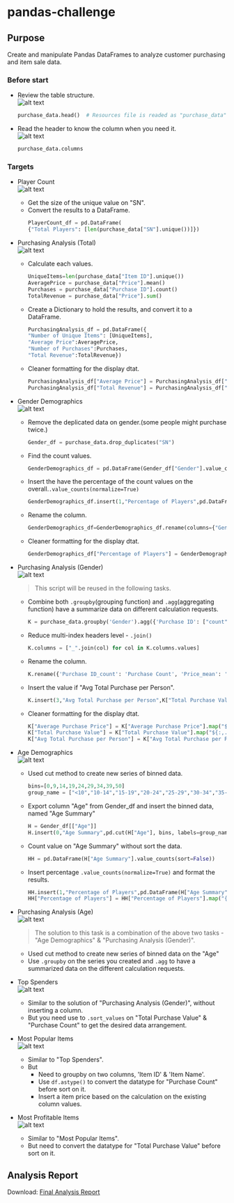 # pandas-challenge<br />
## Purpose<br />
Create and manipulate Pandas DataFrames to analyze customer purchasing and item sale data.<br />
### Before start
- Review the table structure.<br />
![alt text](https://github.com/Ash-Tao/pandas-challenge/blob/main/HeroesOfPymoli/Screen%20Shot/purchase_data.png)<br />
  ``` python
  purchase_data.head()  # Resources file is readed as "purchase_data"
  ``` 
- Read the header to know the column when you need it.<br />
  ![alt text](https://github.com/Ash-Tao/pandas-challenge/blob/main/HeroesOfPymoli/Screen%20Shot/Column%20Names.png)<br />
  ``` python
  purchase_data.columns
  ```

### Targets<br />
- Player Count<br />
![alt text](https://github.com/Ash-Tao/pandas-challenge/blob/main/HeroesOfPymoli/Screen%20Shot/Player%20Count.png)<br />
  - Get the size of the unique value on "SN".<br />
  - Convert the results to a DataFrame.<br />
    ``` python
    PlayerCount_df = pd.DataFrame(
    {"Total Players": [len(purchase_data["SN"].unique())]})
    ```
- Purchasing Analysis (Total)<br />
![alt text](https://github.com/Ash-Tao/pandas-challenge/blob/main/HeroesOfPymoli/Screen%20Shot/Purchasing%20Analysis%20(Total).png)<br />
  - Calculate each values.<br />
    ``` python 
    UniqueItems=len(purchase_data["Item ID"].unique())
    AveragePrice = purchase_data["Price"].mean()
    Purchases = purchase_data["Purchase ID"].count()
    TotalRevenue = purchase_data["Price"].sum()
    ```
  - Create a Dictionary to hold the results, and convert it to a DataFrame.<br />
    ``` python
    PurchasingAnalysis_df = pd.DataFrame({
    "Number of Unique Items": [UniqueItems],
    "Average Price":AveragePrice,
    "Number of Purchases":Purchases,
    "Total Revenue":TotalRevenue})
    ```
  - Cleaner formatting for the display dtat.<br />
    ``` python
    PurchasingAnalysis_df["Average Price"] = PurchasingAnalysis_df["Average Price"].map("${:,.2f}".format)
    PurchasingAnalysis_df["Total Revenue"] = PurchasingAnalysis_df["Total Revenue"].map("${:,.2f}".format)
    ```
- Gender Demographics<br />
![alt text](https://github.com/Ash-Tao/pandas-challenge/blob/main/HeroesOfPymoli/Screen%20Shot/Gender%20Demographics.png)<br />
  - Remove the deplicated data on gender.(some people might purchase twice.)
    ``` python
    Gender_df = purchase_data.drop_duplicates("SN")
    ```
  - Find the count values.<br />
    ``` python
    GenderDemographics_df = pd.DataFrame(Gender_df["Gender"].value_counts())
    ```
  - Insert the have the percentage of the count values on the overall.`.value_counts(normalize=True)`<br />
    ``` python
    GenderDemographics_df.insert(1,"Percentage of Players",pd.DataFrame(Gender_df["Gender"].value_counts(normalize=True)))
    ```
  - Rename the column.<br />
    ``` python
    GenderDemographics_df=GenderDemographics_df.rename(columns={"Gender":"Total Count"})
    ```
  - Cleaner formatting for the display dtat.<br />
    ``` python
    GenderDemographics_df["Percentage of Players"] = GenderDemographics_df["Percentage of Players"].map("{:.02%}".format)
    ```
- Purchasing Analysis (Gender)<br />
![alt text](https://github.com/Ash-Tao/pandas-challenge/blob/main/HeroesOfPymoli/Screen%20Shot/Purchasing%20Analysis%20(Gender).png)<br />
   > This script will be reused in the following tasks.<br />
  - Combine both `.groupby`(grouping function) and `.agg`(aggregating function) have a summarize data on different calculation requests.<br />
    ``` python
    K = purchase_data.groupby('Gender').agg({'Purchase ID': ["count"], 'Price': ['mean', 'sum']})
    ```
  - Reduce multi-index headers level - `.join()`<br />
    ``` python
    K.columns = ["_".join(col) for col in K.columns.values]
    ```
  - Rename the column.<br />
    ``` python
    K.rename({'Purchase ID_count': 'Purchase Count', 'Price_mean': 'Average Purchase Price', 'Price_sum': 'Total Purchase Value'}, axis=1, inplace=True)
    ```
  - Insert the value if "Avg Total Purchase per Person".<br />
    ``` python
    K.insert(3,"Avg Total Purchase per Person",K["Total Purchase Value"]/GenderDemographics_df["Total Count"])
    ```
  - Cleaner formatting for the display dtat.<br />
    ``` python
    K["Average Purchase Price"] = K["Average Purchase Price"].map("${:,.2f}".format)
    K["Total Purchase Value"] = K["Total Purchase Value"].map("${:,.2f}".format)
    K["Avg Total Purchase per Person"] = K["Avg Total Purchase per Person"].map("${:,.2f}".format)
    ```
- Age Demographics<br />
![alt text](https://github.com/Ash-Tao/pandas-challenge/blob/main/HeroesOfPymoli/Screen%20Shot/Age%20Demographics.png)<br />
  - Used cut method to create new series of binned data.<br />
    ``` python
    bins=[0,9,14,19,24,29,34,39,50]
    group_name = ["<10","10-14","15-19","20-24","25-29","30-34","35-39","+40"]
    ```
  - Export column "Age" from Gender_df and insert the binned data, named "Age Summary"<br />
    ``` python
    H = Gender_df[["Age"]]
    H.insert(0,"Age Summary",pd.cut(H["Age"], bins, labels=group_name, include_lowest=True))
    ```
  - Count value on "Age Summary" without sort the data.<br />
    ``` python
    HH = pd.DataFrame(H["Age Summary"].value_counts(sort=False))
    ```
  - Insert percentage `.value_counts(normalize=True)` and format the results.<br />
    ``` python
    HH.insert(1,"Percentage of Players",pd.DataFrame(H["Age Summary"].value_counts(normalize=True)))
    HH["Percentage of Players"] = HH["Percentage of Players"].map("{:,.2%}".format)
    ```
- Purchasing Analysis (Age)<br />
![alt text](https://github.com/Ash-Tao/pandas-challenge/blob/main/HeroesOfPymoli/Screen%20Shot/Purchasing%20Analysis%20(Age).png)<br />
   > The solution to this task is a combination of the above two tasks - "Age Demographics" & "Purchasing Analysis (Gender)". <br />
  - Used cut method to create new series of binned data on the "Age"<br />
  - Use `.groupby` on the series you created and `.agg` to have a summarized data on the different calculation requests.<br />

- Top Spenders<br />
![alt text](https://github.com/Ash-Tao/pandas-challenge/blob/main/HeroesOfPymoli/Screen%20Shot/Top%20Spenders.png)<br />
  - Similar to the solution of "Purchasing Analysis (Gender)", without inserting a column.<br />
  - But you need use to `.sort_values` on "Total Purchase Value" & "Purchase Count" to get the desired data arrangement.<br />

- Most Popular Items<br />
![alt text](https://github.com/Ash-Tao/pandas-challenge/blob/main/HeroesOfPymoli/Screen%20Shot/Most%20Popular%20Items.png)<br />
  - Similar to "Top Spenders".<br />
  - But<br />
    - Need to groupby on two columns, 'Item ID' & 'Item Name'.<br />
    - Use `df.astype()` to convert the datatype for "Purchase Count" before sort on it.<br />
    - Insert a item price based on the calculation on the existing column values.<br />

- Most Profitable Items<br />
![alt text](https://github.com/Ash-Tao/pandas-challenge/blob/main/HeroesOfPymoli/Screen%20Shot/Most%20Profitable%20Items.png)<br />
  - Similar to "Most Popular Items".<br />
  - But need to convert the datatype for "Total Purchase Value" before sort on it.<br />


## Analysis Report<br />
Download: [Final Analysis Report](https://github.com/Ash-Tao/pandas-challenge/blob/main/HeroesOfPymoli/AnalysisReport.docx)<br />
